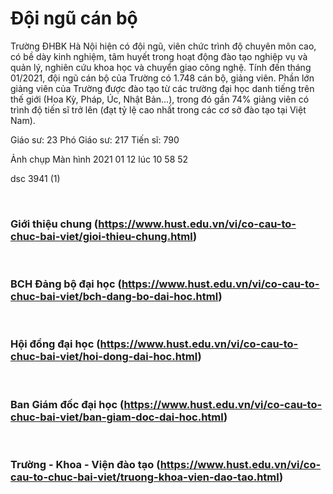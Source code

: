 # Đội ngũ cán bộ
Trường ĐHBK Hà Nội hiện có đội ngũ, viên chức trình độ chuyên môn cao, có bề dày kinh nghiệm, tâm huyết trong hoạt động đào tạo nghiệp vụ và quản lý, nghiên cứu khoa học và chuyển giao công nghệ. Tính đến tháng 01/2021, đội ngũ cán bộ của Trường có 1.748 cán bộ, giảng viên. Phần lớn giảng viên của Trường được đào tạo từ các trường đại học danh tiếng trên thế giới (Hoa Kỳ, Pháp, Úc, Nhật Bản…), trong đó gần 74% giảng viên có trình độ tiến sĩ trở lên (đạt tỷ lệ cao nhất trong các cơ sở đào tạo tại Việt Nam).

Giáo sư: 23
Phó Giáo sư: 217
Tiến sĩ: 790

Ảnh chụp Màn hình 2021 01 12 lúc 10 58 52
 

dsc 3941 (1)

 <h3>Giới thiệu chung (https://www.hust.edu.vn/vi/co-cau-to-chuc-bai-viet/gioi-thieu-chung.html)</h3>
 <h3>BCH Đảng bộ đại học (https://www.hust.edu.vn/vi/co-cau-to-chuc-bai-viet/bch-dang-bo-dai-hoc.html)</h3>
 <h3>Hội đồng đại học (https://www.hust.edu.vn/vi/co-cau-to-chuc-bai-viet/hoi-dong-dai-hoc.html)</h3>
 <h3>Ban Giám đốc đại học (https://www.hust.edu.vn/vi/co-cau-to-chuc-bai-viet/ban-giam-doc-dai-hoc.html)</h3>
 <h3>Trường - Khoa - Viện đào tạo (https://www.hust.edu.vn/vi/co-cau-to-chuc-bai-viet/truong-khoa-vien-dao-tao.html)</h3>